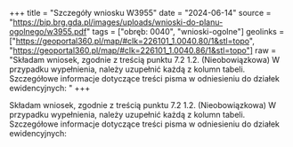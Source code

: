 +++
title = "Szczegóły wniosku W3955"
date = "2024-06-14"
source = "https://bip.brg.gda.pl/images/uploads/wnioski-do-planu-ogolnego/w3955.pdf"
tags = ["obręb: 0040", "wnioski-ogolne"]
geolinks = ["https://geoportal360.pl/map/#clk=226101_1.0040.80/1&stl=topo", "https://geoportal360.pl/map/#clk=226101_1.0040.86/1&stl=topo"]
raw = "Składam wniosek, zgodnie z treścią punktu 7.2 1.2. (Nieobowiązkowa) W przypadku wypełnienia, należy uzupełnić każdą z kolumn tabeli. Szczegółowe informacje dotyczące treści pisma w odniesieniu do działek ewidencyjnych: "
+++

Składam wniosek, zgodnie z treścią punktu 7.2
1.2. (Nieobowiązkowa) W przypadku wypełnienia, należy uzupełnić każdą z kolumn tabeli.
Szczegółowe informacje dotyczące treści pisma w odniesieniu do działek ewidencyjnych:



